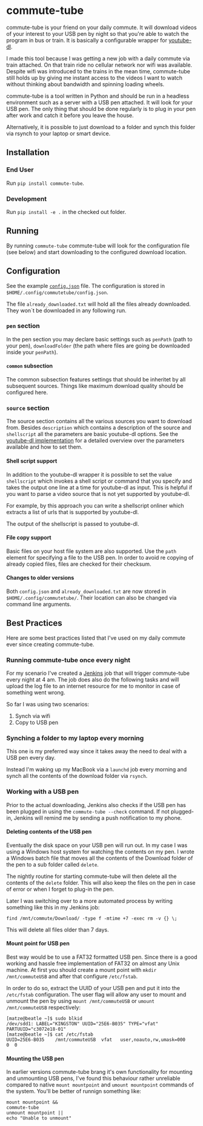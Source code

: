 # commute-tube

commute-tube is your friend on your daily commute. It will download videos of your interest to your USB pen by night so that you're able to watch the program in bus or train. It is basically a configurable wrapper for [youtube-dl](https://rg3.github.io/youtube-dl/).

I made this tool because I was getting a new job with a daily commute via train attached. On that train ride no cellular network nor wifi was available. Despite wifi was introduced to the trains in the mean time, commute-tube still holds up by giving me instant access to the videos I want to watch without thinking about bandwidth and spinning loading wheels.

commute-tube is a tool written in Python and should be run in a headless environment such as a server with a USB pen attached. It will look for your USB pen. The only thing that should be done regularly is to plug in your pen after work and catch it before you leave the house.

Alternatively, it is possible to just download to a folder and synch this folder via rsynch to your laptop or smart device.

## Installation

### End User

Run `pip install commute-tube`.

### Development

Run `pip install -e .` in the checked out folder.

## Running

By running `commute-tube` commute-tube will look for the configuration file (see below) and start downloading to the configured download location.

## Configuration

See the example [`config.json`](config.example.json) file. The configuration is stored in `$HOME/.config/commutetube/config.json`.

The file `already_downloaded.txt` will hold all the files already downloaded. They won`t be downloaded in any following run.

### `pen` section

In the pen section you may declare basic settings such as `penPath` (path to your pen), `downloadFolder` (the path where files are going be downloaded inside your `penPath`).

#### `common` subsection

The common subsection features settings that should be inheritet by all subsequent sources. Things like maximum download quality should be configured here.

### `source` section

The source section contains all the various sources you want to download from.  Besides `description` which contains a description of the source and `shellscript` all the parameters are basic youtube-dl options. See the [youtube-dl implementation](https://github.com/rg3/youtube-dl/blob/master/youtube_dl/YoutubeDL.py) for a detailed overview over the parameters available and how to set them.

#### Shell script support

In addition to the youtube-dl wrapper it is possible to set the value `shellscript` which invokes a shell script or command that you specify and takes the output one line at a time for youtube-dl as input. This is helpful if you want to parse a video source that is not yet supported by youtube-dl.

For example, by this approach you can write a shellscript onliner which extracts a list of urls that is supported by youtube-dl.

The output of the shellscript is passed to youtube-dl.

#### File copy support

Basic files on your host file system are also supported. Use the `path` element for specifying a file to the USB pen. In order to avoid re copying of already copied files, files are checked for their checksum.

#### Changes to older versions

Both `config.json` and `already_downloaded.txt` are now stored in `$HOME/.config/commutetube/`. Their location can also be changed via command line arguments.

## Best Practices

Here are some best practices listed that I've used on my daily commute ever since creating commute-tube.

### Running commute-tube once every night

For my scenario I've created a [Jenkins](https://jenkins.io/) job that will trigger commute-tube every night at 4 am. The job does also do the following tasks and will upload the log file to an internet resource for me to monitor in case of something went wrong.

So far I was using two scenarios:

1. Synch via wifi
2. Copy to USB pen

### Synching a folder to my laptop every morning

This one is my preferred way since it takes away the need to deal with a USB pen every day.

Instead I'm waking up my MacBook via a `launchd` job every morning and synch all the contents of the download folder via `rsynch`.

### Working with a USB pen

Prior to the actual downloading, Jenkins also checks if the USB pen has been plugged in using the `commute-tube --check` command. If not plugged-in, Jenkins will remind me by sending a push notification to my phone.

#### Deleting contents of the USB pen

Eventually the disk space on your USB pen will run out. In my case I was using a Windows host system for watching the contents on my pen. I wrote a Windows batch file that moves all the contents of the Download folder of the pen to a sub folder called `delete`.

The nightly routine for starting commute-tube will then delete all the contents of the `delete` folder. This will also keep the files on the pen in case of error or when I forget to plug-in the pen.

Later I was switching over to a more automated process by writing something like this in my Jenkins job:

`find /mnt/commute/Download/ -type f -mtime +7 -exec rm -v {} \;`

This will delete all files older than 7 days.

#### Mount point for USB pen

Best way would be to use a FAT32 formatted USB pen. Since there is a good working and hassle free implementation of FAT32 on almost any Unix machine. At first you should create a mount point with `mkdir /mnt/commuteUSB` and after that configure `/etc/fstab`.

In order to do so, extract the UUID of your USB pen and put it into the `/etc/fstab` configuration. The user flag will allow any user to mount and unmount the pen by using `mount /mnt/commuteUSB` or `umount /mnt/commuteUSB` respectively:

```shell
[matze@beatle ~]$ sudo blkid
/dev/sdd1: LABEL="KINGSTON" UUID="25E6-B035" TYPE="vfat" PARTUUID="c3072e18-01"
[matze@beatle ~]$ cat /etc/fstab
UUID=25E6-B035    /mnt/commuteUSB  vfat   user,noauto,rw,umask=000              0  0
```

#### Mounting the USB pen

In earlier versions commute-tube brang it's own functionality for mounting and unmounting USB pens, I've found this behaviour rather unreliable compared to native `mount mountpoint` and `umount mountpoint` commands of the system. You'll be better of runnign something like:

    mount mountpoint &&
    commute-tube
    unmount mountpoint ||
    echo "Unable to unmount"

